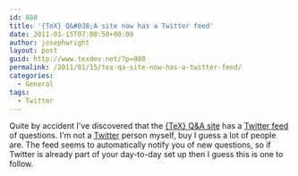 ```yaml
---
id: 888
title: '{TeX} Q&#038;A site now has a Twitter feed'
date: 2011-01-15T07:00:50+00:00
author: josephwright
layout: post
guid: http://www.texdev.net/?p=888
permalink: /2011/01/15/tex-qa-site-now-has-a-twitter-feed/
categories:
  - General
tags:
  - Twitter
---
```

Quite by accident I've discovered that the <a href="http://tex.stackexchange.com/">{TeX} Q&A site</a> has a <a href="http://twitter.com/StackTeX/">Twitter feed</a> of questions. I'm not a <a href="http://www.twitter.com/">Twitter</a> person myself, buy I guess a lot of people are. The feed seems to automatically notify you of new questions, so if Twitter is already part of your day-to-day set up then I guess this is one to follow.